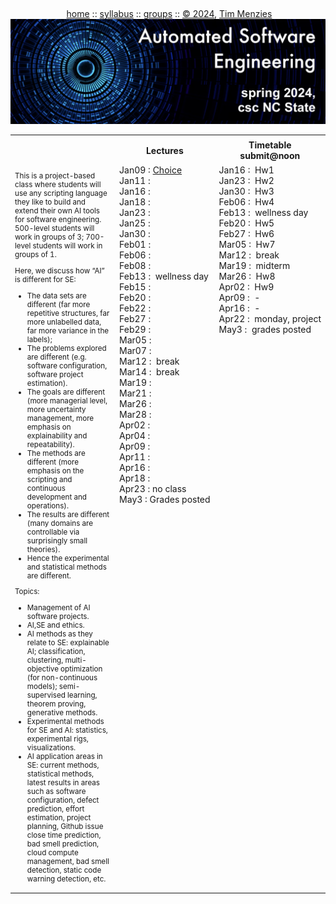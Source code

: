 <a name=top><br>
  <p align=center>&nbsp;<a href="/README.md#top">home</a> ::
  <a href="/docs/syllabus.md#top">syllabus</a> ::
  <a href="https://docs.google.com/spreadsheets/d/1YHZPRLfchksx541yaojJE_loOh2g4FaVKtrVcquoYIw/edit#gid=0">groups</a> ::
  <a href="/LICENSE.md#top">&copy;&nbsp;2024</a>, <a href="http:/timm.fyi">Tim Menzies</a><br>
  <a href="/README.md#top"><img width=600  
     src="/etc/img/ase24.png"></a></p>

<table width="100%" border=0 align=center>
<tr>
<td></td>
<td align=center <img           src="/etc/img/lectures.gif"></td>
<td align=center <img  width=64 src="/etc/img/time.png"></td>
</tr>
<tr>
<td></td>
<td align=center><b>Lectures</b></td>
<td align=center><b>Timetable<br>submit@noon</b> </td>
</tr>
<tr>
<td>
<small>
<p>
This is a project-based class where students will use any scripting 
language they like  to build and extend their own AI tools for software engineering. 
500-level students will work in groups of 3; 700-level students will work in groups of 1.

<p>
Here, we discuss how “AI” is different for SE:
<ul> 
<li>The data sets are different
(far more repetitive structures, far more unlabelled data, far more
variance in the labels);
<li>The problems explored are different (e.g.
software configuration, software project estimation). 
<li>The goals are
different (more managerial level, more uncertainty management, more
emphasis on explainability and repeatability).  
<li> The methods are
different (more emphasis on the scripting and continuous development
and operations).
<li> The results are different (many domains are
controllable via surprisingly small theories).
<li> Hence the experimental
and statistical methods are different.
</ul>

<p>Topics:
<ul>
<li>Management of AI software projects.
<li>AI,SE and ethics.
<li>AI methods as they relate to SE: explainable AI; classification, clustering, multi-objective optimization (for non-continuous models);
 semi-supervised learning, theorem proving, generative methods.
<li>
Experimental methods for SE and AI: statistics, experimental rigs, visualizations.
<li>
AI application areas in SE: current methods, statistical methods, latest results in areas such as
   software configuration, defect prediction, effort estimation, project planning, 
Github issue close time prediction, bad smell prediction, cloud
    compute management, bad smell detection, static code warning detection,   etc.
</ul>

</small>
</td>
<td valign=top  xwidth="100px">
<!-- -------------------------------- -->
Jan09&nbsp;:&nbsp;<a href="/docs/00choice">Choice</a><br>
Jan11&nbsp;:&nbsp;<br>
Jan16&nbsp;:&nbsp;<br>
Jan18&nbsp;:&nbsp;<br>
Jan23&nbsp;:&nbsp;<br>
Jan25&nbsp;:&nbsp;<br>
Jan30&nbsp;:&nbsp;<br>
Feb01&nbsp;:&nbsp;<br>
Feb06&nbsp;:&nbsp;<br>
Feb08&nbsp;:&nbsp;<br>
Feb13&nbsp;:&nbsp;&nbsp;wellness day<br>
Feb15&nbsp;:&nbsp;<br>
Feb20&nbsp;:&nbsp;<br>
Feb22&nbsp;:&nbsp;<br>
Feb27&nbsp;:&nbsp;<br>
Feb29&nbsp;:&nbsp;<br>
Mar05&nbsp;:&nbsp;<br>
Mar07&nbsp;:&nbsp;<br>
Mar12&nbsp;:&nbsp;&nbsp;break<br>
Mar14&nbsp;:&nbsp;&nbsp;break<br>
Mar19&nbsp;:&nbsp;<br>
Mar21&nbsp;:&nbsp;<br>
Mar26&nbsp;:&nbsp;<br>
Mar28&nbsp;:&nbsp;<br>
Apr02&nbsp;:&nbsp;<br>
Apr04&nbsp;:&nbsp;<br>
Apr09&nbsp;:&nbsp;<br>
Apr11&nbsp;:&nbsp;<br>
Apr16&nbsp;:&nbsp;<br>
Apr18&nbsp;:&nbsp;<br>
Apr23&nbsp;:&nbsp;no&nbsp;class<br>
May3&nbsp;:&nbsp;Grades&nbsp;posted<br>
</td>
<td valign=top>
Jan16&nbsp;:&nbsp; Hw1<br>
Jan23&nbsp;:&nbsp; Hw2<br>
Jan30&nbsp;:&nbsp; Hw3<br>
Feb06&nbsp;:&nbsp; Hw4<br>
Feb13&nbsp;:&nbsp;&nbsp;wellness&nbsp;day<br>
Feb20&nbsp;:&nbsp; Hw5<br>
Feb27&nbsp;:&nbsp; Hw6<br>
Mar05&nbsp;:&nbsp; Hw7<br>
Mar12&nbsp;:&nbsp; break<br>
Mar19&nbsp;:&nbsp; midterm<br>
Mar26&nbsp;:&nbsp; Hw8<br>
Apr02&nbsp;:&nbsp; Hw9<br>
Apr09&nbsp;:&nbsp; - <br>
Apr16&nbsp;:&nbsp; - <br>
Apr22&nbsp;:&nbsp;&nbsp;monday,&nbsp;project<br>
May3&nbsp;:&nbsp;&nbsp;grades&nbsp;posted<br>
</td>
</tr>
</table>

